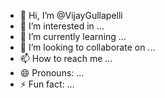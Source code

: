 - 👋 Hi, I’m @VijayGullapelli
- 👀 I’m interested in ...
- 🌱 I’m currently learning ...
- 💞️ I’m looking to collaborate on ...
- 📫 How to reach me ...
- 😄 Pronouns: ...
- ⚡ Fun fact: ...

<!---
VijayGullapelli/VijayGullapelli is a ✨ special ✨ repository because its `README.md` (this file) appears on your GitHub profile.
You can click the Preview link to take a look at your changes.
--->
